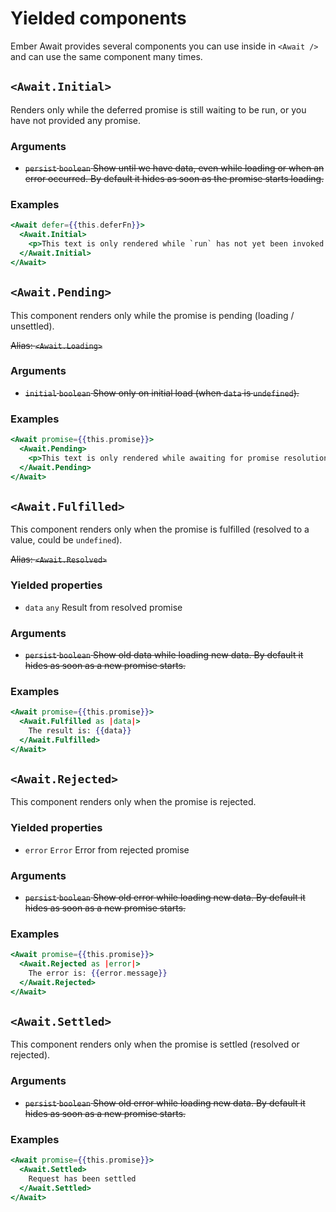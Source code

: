 # Yielded components

Ember Await provides several components you can use inside in `<Await />` and can use the same component many times.

## `<Await.Initial>`

Renders only while the deferred promise is still waiting to be run, or you have not provided any promise.

### Arguments

- ~~`persist` `boolean` Show until we have data, even while loading or when an error occurred. By default it hides as soon as the promise starts loading.~~

### Examples

```hbs
<Await defer={{this.deferFn}}>
  <Await.Initial>
    <p>This text is only rendered while `run` has not yet been invoked on `defer`.</p>
  </Await.Initial>
</Await>
```

## `<Await.Pending>`

This component renders only while the promise is pending \(loading / unsettled\).

~~Alias: `<Await.Loading>`~~

### Arguments

- ~~`initial` `boolean` Show only on initial load \(when `data` is `undefined`\).~~

### Examples

```hbs
<Await promise={{this.promise}}>
  <Await.Pending>
    <p>This text is only rendered while awaiting for promise resolution</p>
  </Await.Pending>
</Await>
```

## `<Await.Fulfilled>`

This component renders only when the promise is fulfilled \(resolved to a value, could be `undefined`\).

~~Alias: `<Await.Resolved>`~~

### Yielded properties

- `data` `any` Result from resolved promise

### Arguments

- ~~`persist` `boolean` Show old data while loading new data. By default it hides as soon as a new promise starts.~~

### Examples

```hbs
<Await promise={{this.promise}}>
  <Await.Fulfilled as |data|>
    The result is: {{data}}
  </Await.Fulfilled>
</Await>
```

## `<Await.Rejected>`

This component renders only when the promise is rejected.

### Yielded properties

- `error` `Error` Error from rejected promise

### Arguments

- ~~`persist` `boolean` Show old error while loading new data. By default it hides as soon as a new promise starts.~~

### Examples

```hbs
<Await promise={{this.promise}}>
  <Await.Rejected as |error|>
    The error is: {{error.message}}
  </Await.Rejected>
</Await>
```

## `<Await.Settled>`

This component renders only when the promise is settled (resolved or rejected).

### Arguments

- ~~`persist` `boolean` Show old error while loading new data. By default it hides as soon as a new promise starts.~~

### Examples

```hbs
<Await promise={{this.promise}}>
  <Await.Settled>
    Request has been settled
  </Await.Settled>
</Await>
```
